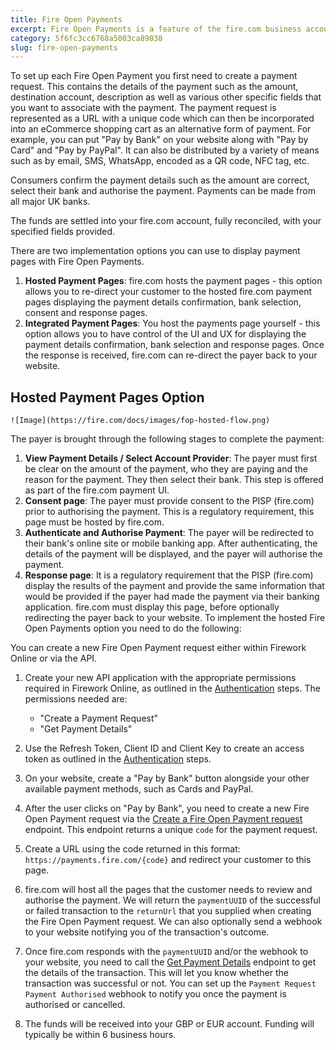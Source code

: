 ```yaml
---
title: Fire Open Payments
excerpt: Fire Open Payments is a feature of the fire.com business account that leverages Open Banking to allow your customers to pay you via bank transfer and to reconcile those payments as they are received into your fire.com GBP or EUR account.
category: 5f6fc3cc6768a5003ca89038
slug: fire-open-payments
---
```

To set up each Fire Open Payment you first need to create a payment request. This contains the details of the payment such as the amount, destination account, description as well as various other specific fields that you want to associate with the payment. The payment request is represented as a URL with a unique code which can then be incorporated into an eCommerce shopping cart as an alternative form of payment. For example, you can put "Pay by Bank" on your website along with "Pay by Card" and "Pay by PayPal". It can also be distributed by a variety of means such as by email, SMS, WhatsApp, encoded as a QR code, NFC tag, etc.

Consumers confirm the payment details such as the amount are correct, select their bank and authorise the payment. Payments can be made from all major UK banks.

The funds are settled into your fire.com account, fully reconciled, with your specified fields provided.

There are two implementation options you can use to display payment pages with Fire Open Payments.

1. **Hosted Payment Pages**: fire.com hosts the payment pages - this option allows you to re-direct your customer to the hosted fire.com payment pages displaying the payment details confirmation, bank selection, consent and response pages.
2. **Integrated Payment Pages**: You host the payments page yourself - this option allows you to have control of the UI and UX for displaying the payment details confirmation, bank selection and response pages. Once the response is received, fire.com can re-direct the payer back to your website.

## Hosted Payment Pages Option
    ![Image](https://fire.com/docs/images/fop-hosted-flow.png)

The payer is brought through the following stages to complete the payment:

1. **View Payment Details / Select Account Provider**: The payer must first be clear on the amount of the payment, who they are paying and the reason for the payment. They then select their bank. This step is offered as part of the fire.com payment UI.
1. **Consent page**: The payer must provide consent to the PISP (fire.com) prior to authorising the payment. This is a regulatory requirement, this page must be hosted by fire.com.
1. **Authenticate and Authorise Payment**: The payer will be redirected to their bank's online site or mobile banking app. After authenticating, the details of the payment will be displayed, and the payer will authorise the payment.
1. **Response page**: It is a regulatory requirement that the PISP (fire.com) display the results of the payment and provide the same information that would be provided if the payer had made the payment via their banking application. fire.com must display this page, before optionally redirecting the payer back to your website.
To implement the hosted Fire Open Payments option you need to do the following:

You can create a new Fire Open Payment request either within Firework Online or via the API.

1. Create your new API application with the appropriate permissions required in Firework Online, as outlined in the [Authentication](/docs/authentication) steps. The permissions needed are:
   - "Create a Payment Request"
   - "Get Payment Details"

1. Use the Refresh Token, Client ID and Client Key to create an access token as outlined in the [Authentication](/docs/authentication) steps.

1. On your website, create a "Pay by Bank" button alongside your other available payment methods, such as Cards and PayPal.

1. After the user clicks on "Pay by Bank", you need to create a new Fire Open Payment request via the [Create a Fire Open Payment request](/reference/newpaymentrequest) endpoint. This endpoint returns a unique `code` for the payment request. 

1. Create a URL using the code returned in this format: `https://payments.fire.com/{code}` and redirect your customer to this page.

1. fire.com will host all the pages that the customer needs to review and authorise the payment. We will return the `paymentUUID` of the successful or failed transaction to the `returnUrl` that you supplied when creating the Fire Open Payment request. We can also optionally send a webhook to your website notifying you of the transaction's outcome.

1. Once fire.com responds with the `paymentUUID` and/or the webhook to your website, you need to call the [Get Payment Details](/reference/getpaymentdetails) endpoint to get the details of the transaction. This will let you know whether the transaction was successful or not. You can set up the `Payment Request Payment Authorised` webhook to notify you once the payment is authorised or cancelled.

1. The funds will be received into your GBP or EUR account. Funding will typically be within 6 business hours.


